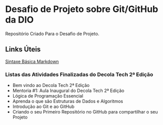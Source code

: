 # Desafio de Projeto sobre Git/GitHub da DIO
Repositório Criado Para o Desafio de Projeto.

## Links Úteis
[Sintaxe Básica Markdown](https://www.markdownguide.org/basic-syntax/)

### Listas das Atividades Finalizadas do Decola Tech 2ª Edição

<ul> 
  <li> Bem vindo ao Decola Tech 2ª Edição </li>
  <li> Mentoria #1: Aula Inaugural do Decola Tech 2ª Edição </li>
  <li> Lógica de Programação Essencial </li>
  <li> Aprenda o que são Estruturas de Dados e Algoritmos </li>
  <li> Introdução ao Git e ao GitHub </li>
  <li> Criando o seu Primeiro Repositório no GitHub para compartilhar o seu Projeto </li>
  
</ul>
  
